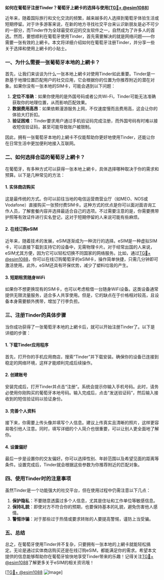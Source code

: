 **如何在葡萄牙注册Tinder？葡萄牙上網卡的选择与使用[[TG💪+ @esim1088](https://t.me/s/esim1088)]**

近年来，随着国际旅行和文化交流的频繁，越来越多的人选择到葡萄牙体验生活或短期停留。对于许多游客来说，在新的地方寻找社交平台来认识新朋友是必不可少的一部分，而Tinder作为全球最受欢迎的交友软件之一，自然成为了许多人的首选。然而，要想顺利在葡萄牙使用Tinder，首先需要解决的就是网络问题——你需要一张有效的上網卡。本文将详细介绍如何在葡萄牙注册Tinder，并分享一些关于选择和使用上網卡的小贴士。

### 一、为什么需要一张葡萄牙本地的上網卡？

首先，让我们来谈谈为什么一张本地上網卡对使用Tinder如此重要。Tinder是一款基于地理位置匹配用户的社交应用，它会根据你的位置为你推荐附近的潜在对象。如果你没有一张本地的SIM卡，可能会遇到以下问题：

1. **定位不准确**：如果你使用的是外国号码或者公共Wi-Fi，Tinder可能无法准确获取你的地理位置，从而影响匹配效果。
2. **数据费用高昂**：如果依赖漫游服务上网，不仅速度慢而且费用高，这会让你的体验大打折扣。
3. **验证困难**：Tinder要求用户通过手机验证码完成注册，而外国号码有时难以接收短信验证码，甚至可能导致账户被限制。

因此，拥有一张葡萄牙本地的上網卡不仅能帮助你更好地使用Tinder，还能让你在日常生活中更加便利地接入互联网。

### 二、如何选择合适的葡萄牙上網卡？

在葡萄牙，有多种方式可以获得一张本地上網卡，具体选择哪种取决于你的需求和预算。以下是几种常见的方法：

#### 1. 实体商店购买

这是最传统的方式。你可以前往当地的电信运营商营业厅（如MEO、NOS或Vodafone）直接购买一张预付费SIM卡。这种方式的优点是你可以面对面咨询工作人员，了解套餐内容并选择最适合自己的选项。不过需要注意的是，你需要携带护照等有效证件进行实名登记，这对于短期停留的人来说可能有些麻烦。

#### 2. 在线订购eSIM

近年来，随着技术的发展，eSIM逐渐成为一种流行的选择。eSIM是一种虚拟SIM卡，可以直接下载到支持它的设备中，无需物理卡片。对于经常出国的人来说，eSIM尤其方便，因为它可以轻松切换不同国家的网络服务。比如，通过[TG💪+ @esim1088](https://t.me/s/esim1088)，你可以在线订购葡萄牙的eSIM卡，操作简单快捷，只需几分钟即可激活使用。此外，eSIM还具有环保优势，减少了塑料垃圾的产生。

#### 3. 短期租赁随身WiFi

如果你不想更换现有的SIM卡，也可以考虑租借一台随身WiFi设备。这类设备通常提供无限流量服务，适合多人共享使用。但是，它的缺点在于价格相对较高，且设备本身需要额外携带，增加了行李负担。

### 三、注册Tinder的具体步骤

当你成功获得了一张葡萄牙本地的上網卡后，就可以开始注册Tinder了。以下是详细的步骤：

#### 1. 下载Tinder应用程序

首先，打开你的手机应用商店，搜索“Tinder”并下载安装。确保你的设备已连接到稳定的网络环境，这样才能顺利完成后续操作。

#### 2. 创建账号

安装完成后，打开Tinder并点击“注册”。系统会提示你输入手机号码。此时，请务必使用你刚购买的葡萄牙本地号码。输入完成后，点击“发送验证码”，然后输入接收到的短信验证码以验证身份。

#### 3. 完善个人资料

接下来，你需要上传头像并填写个人信息。建议上传真实且清晰的照片，这样更容易吸引他人注意。同时，填写详细的个人简介也很重要，可以让别人更全面地了解你。

#### 4. 设置偏好

最后一步是设置你的交友偏好。你可以选择性别、年龄范围以及希望见面的距离等条件。设置完成后，Tinder就会根据这些参数为你推荐附近的匹配对象。

### 四、使用Tinder时的注意事项

虽然Tinder是一个功能强大的社交平台，但在使用过程中仍需注意以下几点：

1. **保护隐私**：不要随意透露过多个人信息，尤其是住址和工作单位等敏感信息。
2. **保持礼貌**：即使对方不符合你的预期，也要保持基本的礼貌，避免伤害他人感情。
3. **警惕诈骗**：对于那些过于热情或要求转账的人要提高警惕，谨防上当受骗。

### 五、总结

总之，在葡萄牙使用Tinder并不复杂，只要拥有一张本地的上網卡就能轻松搞定。无论是通过实体商店购买还是在线订购eSIM，都能满足你的需求。希望本文提供的信息能够帮助你在葡萄牙愉快地享受Tinder带来的乐趣！记得关注[TG💪+ @esim1088](https://t.me/s/esim1088)了解更多关于eSIM的相关资讯哦！

[[TG💪+ @esim1088](https://t.me/s/esim1088) ![Image](https://i.postimg.cc/4NQfJmqS/Snipaste-2025-05-13-00-14-12.png)]